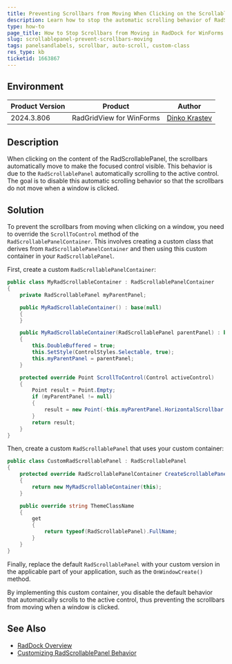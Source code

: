 ```yaml
---
title: Preventing Scrollbars from Moving When Clicking on the ScrollablePanel
description: Learn how to stop the automatic scrolling behavior of RadScrollablePanel to the focussed control inside.
type: how-to
page_title: How to Stop Scrollbars from Moving in RadDock for WinForms Windows
slug: scrollablepanel-prevent-scrollbars-moving
tags: panelsandlabels, scrollbar, auto-scroll, custom-class
res_type: kb
ticketid: 1663867
---
```


## Environment

|Product Version|Product|Author|
|----|----|----|
|2024.3.806|RadGridView for WinForms|[Dinko Krastev](https://www.telerik.com/blogs/author/dinko-krastev)|

## Description
When clicking on the content of the RadScrollablePanel, the scrollbars automatically move to make the focused control visible. This behavior is due to the `RadScrollablePanel` automatically scrolling to the active control. The goal is to disable this automatic scrolling behavior so that the scrollbars do not move when a window is clicked.

## Solution
To prevent the scrollbars from moving when clicking on a window, you need to override the `ScrollToControl` method of the `RadScrollablePanelContainer`. This involves creating a custom class that derives from `RadScrollablePanelContainer` and then using this custom container in your `RadScrollablePanel`.

First, create a custom `RadScrollablePanelContainer`:

````C#
public class MyRadScrollableContainer : RadScrollablePanelContainer
{
    private RadScrollablePanel myParentPanel;

    public MyRadScrollableContainer() : base(null)
    {
    }

    public MyRadScrollableContainer(RadScrollablePanel parentPanel) : base(parentPanel) 
    {
        this.DoubleBuffered = true;
        this.SetStyle(ControlStyles.Selectable, true);
        this.myParentPanel = parentPanel;
    }

    protected override Point ScrollToControl(Control activeControl)
    {
        Point result = Point.Empty;
        if (myParentPanel != null)
        {
            result = new Point(-this.myParentPanel.HorizontalScrollbar.Value, -this.myParentPanel.VerticalScrollbar.Value);
        }
        return result;
    }
}

````

Then, create a custom `RadScrollablePanel` that uses your custom container:

````C#
public class CustomRadScrollablePanel : RadScrollablePanel
{
    protected override RadScrollablePanelContainer CreateScrollablePanelContainer()
    {
        return new MyRadScrollableContainer(this);
    }

    public override string ThemeClassName
    {
        get
        {
            return typeof(RadScrollablePanel).FullName;
        }
    }
}

````

Finally, replace the default `RadScrollablePanel` with your custom version in the applicable part of your application, such as the `OnWindowCreate()` method.

By implementing this custom container, you disable the default behavior that automatically scrolls to the active control, thus preventing the scrollbars from moving when a window is clicked.

## See Also
- [RadDock Overview](https://docs.telerik.com/devtools/winforms/controls/dock/overview)
- [Customizing RadScrollablePanel Behavior](https://docs.telerik.com/devtools/winforms/controls/panels/scrollable-panel/customizing-behavior)
